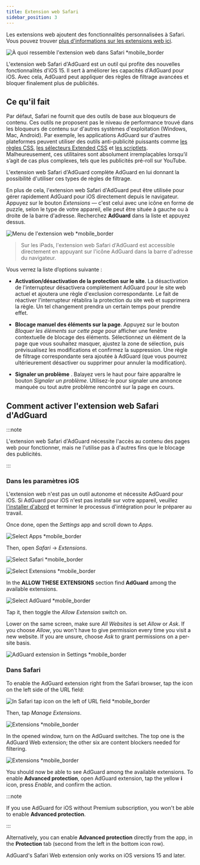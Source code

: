 ```yaml
---
title: Extension web Safari
sidebar_position: 3
---
```


Les extensions web ajoutent des fonctionnalités personnalisées à Safari. Vous pouvez trouver [plus d'informations sur les extensions web ici](https://developer.apple.com/documentation/safariservices/safari_web_extensions).

![À quoi ressemble l'extension web dans Safari *mobile_border](https://cdn.adtidy.org/public/Adguard/kb/iOS/webext/menu_en.png)

L'extension web Safari d'AdGuard est un outil qui profite des nouvelles fonctionnalités d'iOS 15. Il sert à améliorer les capacités d'AdGuard pour iOS. Avec cela, AdGuard peut appliquer des règles de filtrage avancées et bloquer finalement plus de publicités.

## Ce qu'il fait

Par défaut, Safari ne fournit que des outils de base aux bloqueurs de contenu. Ces outils ne proposent pas le niveau de performance trouvé dans les bloqueurs de contenu sur d'autres systèmes d'exploitation (Windows, Mac, Android). Par exemple, les applications AdGuard sur d'autres plateformes peuvent utiliser des outils anti-publicité puissants comme [les règles CSS](/general/ad-filtering/create-own-filters#cosmetic-css-rules), [les sélecteurs Extended CSS](/general/ad-filtering/create-own-filters#extended-css-selectors) et [les scriptlets](/general/ad-filtering/create-own-filters#scriptlets). Malheureusement, ces utilitaires sont absolument irremplaçables lorsqu’il s’agit de cas plus complexes, tels que les publicités pré-roll sur YouTube.

L'extension web Safari d'AdGuard complète AdGuard en lui donnant la possibilité d'utiliser ces types de règles de filtrage.

En plus de cela, l'extension web Safari d'AdGuard peut être utilisée pour gérer rapidement AdGuard pour iOS directement depuis le navigateur. Appuyez sur le bouton *Extensions* — c'est celui avec une icône en forme de puzzle, selon le type de votre appareil, elle peut être située à gauche ou à droite de la barre d'adresse. Recherchez **AdGuard** dans la liste et appuyez dessus.

![Menu de l'extension web *mobile_border](https://cdn.adtidy.org/content/kb/ad_blocker/iOS/open-safari-assistant.jpg)

> Sur les iPads, l'extension web Safari d'AdGuard est accessible directement en appuyant sur l'icône AdGuard dans la barre d'adresse du navigateur.

Vous verrez la liste d’options suivante :

- **Activation/désactivation de la protection sur le site**. La désactivation de l'interrupteur désactivera complètement AdGuard pour le site web actuel et ajoutera une règle d'exclusion correspondante. Le fait de réactiver l'interrupteur rétablira la protection du site web et supprimera la règle. Un tel changement prendra un certain temps pour prendre effet.

- **Blocage manuel des éléments sur la page**. Appuyez sur le bouton *Bloquer les éléments sur cette page* pour afficher une fenêtre contextuelle de blocage des éléments. Sélectionnez un élément de la page que vous souhaitez masquer, ajustez la zone de sélection, puis prévisualisez les modifications et confirmez la suppression. Une règle de filtrage correspondante sera ajoutée à AdGuard (que vous pourrez ultérieurement désactiver ou supprimer pour annuler la modification).

- **Signaler un problème** . Balayez vers le haut pour faire apparaître le bouton *Signaler un problème*. Utilisez-le pour signaler une annonce manquée ou tout autre problème rencontré sur la page en cours.

## Comment activer l'extension web Safari d'AdGuard

:::note

L'extension web Safari d'AdGuard nécessite l'accès au contenu des pages web pour fonctionner, mais ne l'utilise pas à d'autres fins que le blocage des publicités.

:::

### Dans les paramètres iOS

L'extension web n'est pas un outil autonome et nécessite AdGuard pour iOS. Si AdGuard pour iOS n'est pas installé sur votre appareil, veuillez [l'installer d'abord](../installation) et terminer le processus d'intégration pour le préparer au travail.

Once done, open the *Settings* app and scroll down to *Apps*.

![Select Apps *mobile_border](https://cdn.adtidy.org/content/kb/ad_blocker/iOS/apps.jpg)

Then, open *Safari* → *Extensions*.

![Select Safari *mobile_border](https://cdn.adtidy.org/public/Adguard/kb/iOS/webext/settings1_en.png)

![Select Extensions *mobile_border](https://cdn.adtidy.org/public/Adguard/kb/iOS/webext/settings2_en.png)

In the **ALLOW THESE EXTENSIONS** section find **AdGuard** among the available extensions.

![Select AdGuard *mobile_border](https://cdn.adtidy.org/content/kb/ad_blocker/iOS/select-ag.jpg)

Tap it, then toggle the *Allow Extension* switch on.

Lower on the same screen, make sure *All Websites* is set *Allow* or *Ask*. If you choose *Allow*, you won't have to give permission every time you visit a new website. If you are unsure, choose *Ask* to grant permissions on a per-site basis.

![AdGuard extension in Settings *mobile_border](https://cdn.adtidy.org/content/kb/ad_blocker/iOS/ag-webext-in-settings.png)

### Dans Safari

To enable the AdGuard extension right from the Safari browser, tap the icon on the left side of the URL field:

![In Safari tap icon on the left of URL field *mobile_border](https://cdn.adtidy.org/content/kb/ad_blocker/iOS/web-extension-on-1.jpg)

Then, tap *Manage Extensions*.

![Extensions *mobile_border](https://cdn.adtidy.org/content/kb/ad_blocker/iOS/web-extension-on-2.jpg)

In the opened window, turn on the AdGuard switches. The top one is the AdGuard Web extension; the other six are content blockers needed for filtering.

![Extensions *mobile_border](https://cdn.adtidy.org/content/kb/ad_blocker/iOS/web-extension-on-3.jpg)

You should now be able to see AdGuard among the available extensions. To enable **Advanced protection**, open AdGuard extension, tap the yellow **i** icon, press *Enable*, and confirm the action.

:::note

If you use AdGuard for iOS without Premium subscription, you won't be able to enable **Advanced protection**.

:::

Alternatively, you can enable **Advanced protection** directly from the app, in the **Protection** tab (second from the left in the bottom icon row).

AdGuard's Safari Web extension only works on iOS versions 15 and later.
